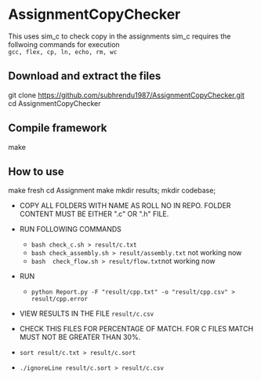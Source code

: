 # AssignmentCopyChecker
This uses sim_c to check copy in the assignments
sim_c requires the follwoing commands for execution</br >
`gcc, flex, cp, ln, echo, rm, wc`
## Download and extract the files
git clone https://github.com/subhrendu1987/AssignmentCopyChecker.git<br>
cd AssignmentCopyChecker<br>
## Compile  framework
make

## How to use
make fresh
cd Assignment
make
mkdir results; mkdir codebase;

* COPY ALL FOLDERS WITH NAME AS ROLL NO IN REPO. FOLDER CONTENT MUST BE EITHER ".c" OR ".h" FILE.

* RUN FOLLOWING COMMANDS <br>
	* `bash check_c.sh > result/c.txt`<br>
	* `bash check_assembly.sh > result/assembly.txt` not working now <br>
	* `bash  check_flow.sh > result/flow.txt`not working now <br>
	
* RUN <br>
	* `python Report.py -F "result/cpp.txt" -o "result/cpp.csv" > result/cpp.error`<br>
	
* VIEW RESULTS IN THE FILE `result/c.csv`

* CHECK THIS FILES FOR PERCENTAGE OF MATCH. FOR C FILES MATCH MUST NOT BE GREATER THAN 30%.

* `sort result/c.txt > result/c.sort`<br>
* `./ignoreLine result/c.sort > result/c.csv`<br>
	
